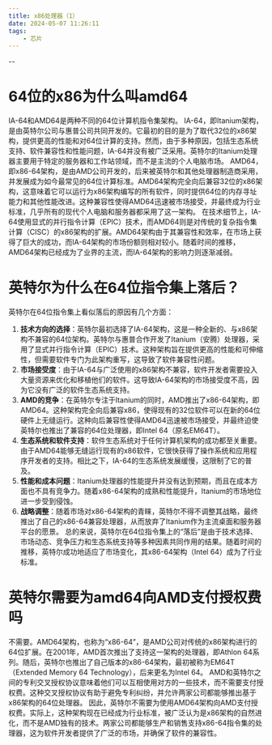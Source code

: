 ```yaml
---
title: x86处理器（1）
date: 2024-05-07 11:26:11
tags:
	- 芯片
---
```


--

# 64位的x86为什么叫amd64

IA-64和AMD64是两种不同的64位计算机指令集架构。
IA-64，即Itanium架构，是由英特尔公司与惠普公司共同开发的。它最初的目的是为了取代32位的x86架构，提供更高的性能和对64位计算的支持。然而，由于多种原因，包括生态系统支持、软件兼容性和性能问题，IA-64并没有被广泛采用。英特尔的Itanium处理器主要用于特定的服务器和工作站领域，而不是主流的个人电脑市场。
AMD64，即x86-64架构，是由AMD公司开发的，后来被英特尔和其他处理器制造商采用，并发展成为如今最常见的64位计算标准。AMD64架构完全向后兼容32位的x86架构，这意味着它可以运行为x86架构编写的所有软件，同时提供64位的内存寻址能力和其他性能改进。这种兼容性使得AMD64迅速被市场接受，并最终成为行业标准，几乎所有的现代个人电脑和服务器都采用了这一架构。
在技术细节上，IA-64使用显式的并行指令计算（EPIC）技术，而AMD64则是对传统的复杂指令集计算（CISC）的x86架构的扩展。AMD64架构由于其兼容性和效率，在市场上获得了巨大的成功，而IA-64架构的市场份额则相对较小。随着时间的推移，AMD64架构已经成为了业界的主流，而IA-64架构的影响力则逐渐减弱。

# 英特尔为什么在64位指令集上落后？

英特尔在64位指令集上看似落后的原因有几个方面：
1. **技术方向的选择**：英特尔最初选择了IA-64架构，这是一种全新的、与x86架构不兼容的64位架构。英特尔与惠普合作开发了Itanium（安腾）处理器，采用了显式并行指令计算（EPIC）技术。这种架构旨在提供更高的性能和可伸缩性，但需要软件专门为此架构重写，这导致了软件兼容性问题。
2. **市场接受度**：由于IA-64与广泛使用的x86架构不兼容，软件开发者需要投入大量资源来优化和移植他们的软件。这导致IA-64架构的市场接受度不高，因为它没有广泛的软件生态系统支持。
3. **AMD的竞争**：在英特尔专注于Itanium的同时，AMD推出了x86-64架构，即AMD64。这种架构完全向后兼容x86，使得现有的32位软件可以在新的64位硬件上无缝运行。这种向后兼容性使得AMD64迅速被市场接受，并最终迫使英特尔也推出了兼容的64位处理器，即Intel 64（原名EM64T）。
4. **生态系统和软件支持**：软件生态系统对于任何计算机架构的成功都至关重要。由于AMD64能够无缝运行现有的x86软件，它很快获得了操作系统和应用程序开发者的支持。相比之下，IA-64的生态系统发展缓慢，这限制了它的普及。
5. **性能和成本问题**：Itanium处理器的性能提升并没有达到预期，而且在成本方面也不具有竞争力。随着x86-64架构的成熟和性能提升，Itanium的市场地位进一步受到侵蚀。
6. **战略调整**：随着市场对x86-64架构的青睐，英特尔不得不调整其战略，最终推出了自己的x86-64兼容处理器，从而放弃了Itanium作为主流桌面和服务器平台的愿景。
总的来说，英特尔在64位指令集上的“落后”是由于技术选择、市场动态、竞争压力和生态系统支持等多种因素共同作用的结果。随着时间的推移，英特尔成功地适应了市场变化，其x86-64架构（Intel 64）成为了行业标准。

# 英特尔需要为amd64向AMD支付授权费吗

不需要。AMD64架构，也称为“x86-64”，是AMD公司对传统的x86架构进行的64位扩展。在2001年，AMD首次推出了支持这一架构的处理器，即Athlon 64系列。随后，英特尔也推出了自己版本的x86-64架构，最初被称为EM64T（Extended Memory 64 Technology），后来更名为Intel 64。
AMD和英特尔之间的专利交叉授权协议意味着他们可以互相使用对方的一些技术，而不需要支付授权费。这种交叉授权协议有助于避免专利纠纷，并允许两家公司都能够推出基于x86架构的64位处理器。
因此，英特尔不需要为使用AMD64架构向AMD支付授权费。实际上，这种架构现在已经成为行业标准，被广泛认为是x86架构的自然进化，而不是AMD独有的技术。两家公司都能够生产和销售支持x86-64指令集的处理器，这为软件开发者提供了广泛的市场，并确保了软件的兼容性。